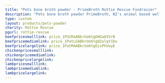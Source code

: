 ```yaml
---
title: "Pets bone broth powder - PrimeBroth Rottie Rescue Fundraiser"
description: "Pets bone broth powder PrimeBroth, NZ's animal based wellness drink for pets"
type: custom
layout: products/pets-powder
charity: Rottie Rescue
pgurl: rottie-rescue
beefpricesmalllink: price_1PU2ReABkrUo6tgOHGa03VrB
beefpricemediumlink: price_1PatLGABkrUo6tgO2ulqY1Du
beefpricelargelink: price_1PatM4ABkrUo6tgOjsPhVwyE
chickenpricesmalllink:
chickenpricemediumlink:
chickenpricelargelink:
lambpricesmalllink:
lambpricemediumlink:
lambpricelargelink:
---
```



